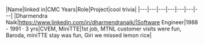 |Name|linked in|CMC Years|Role|Project|cool trivia|
|---|---|---|---|---|---|---|
|Dharmendra Naik|https://www.linkedin.com/in/dharmendranaik/|Software Engineer|1988 - 1991 · 3 yrs|CVEM, MiniTTE|1st job, MTNL customer visits were fun, Baroda, miniTTE stay was fun, Giri we missed lemon rice|
